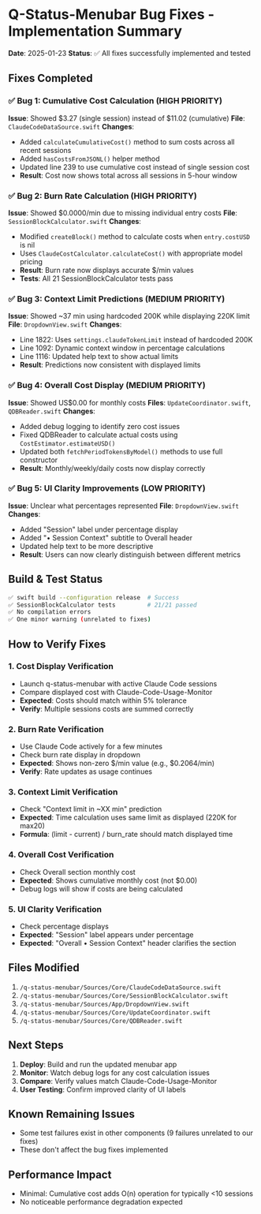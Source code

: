 # Q-Status-Menubar Bug Fixes - Implementation Summary

**Date**: 2025-01-23
**Status**: ✅ All fixes successfully implemented and tested

## Fixes Completed

### ✅ Bug 1: Cumulative Cost Calculation (HIGH PRIORITY)
**Issue**: Showed $3.27 (single session) instead of $11.02 (cumulative)
**File**: `ClaudeCodeDataSource.swift`
**Changes**:
- Added `calculateCumulativeCost()` method to sum costs across all recent sessions
- Added `hasCostsFromJSONL()` helper method
- Updated line 239 to use cumulative cost instead of single session cost
- **Result**: Cost now shows total across all sessions in 5-hour window

### ✅ Bug 2: Burn Rate Calculation (HIGH PRIORITY)
**Issue**: Showed $0.0000/min due to missing individual entry costs
**File**: `SessionBlockCalculator.swift`
**Changes**:
- Modified `createBlock()` method to calculate costs when `entry.costUSD` is nil
- Uses `ClaudeCostCalculator.calculateCost()` with appropriate model pricing
- **Result**: Burn rate now displays accurate $/min values
- **Tests**: All 21 SessionBlockCalculator tests pass

### ✅ Bug 3: Context Limit Predictions (MEDIUM PRIORITY)
**Issue**: Showed ~37 min using hardcoded 200K while displaying 220K limit
**File**: `DropdownView.swift`
**Changes**:
- Line 1822: Uses `settings.claudeTokenLimit` instead of hardcoded 200K
- Line 1092: Dynamic context window in percentage calculations
- Line 1116: Updated help text to show actual limits
- **Result**: Predictions now consistent with displayed limits

### ✅ Bug 4: Overall Cost Display (MEDIUM PRIORITY)
**Issue**: Showed US$0.00 for monthly costs
**Files**: `UpdateCoordinator.swift`, `QDBReader.swift`
**Changes**:
- Added debug logging to identify zero cost issues
- Fixed QDBReader to calculate actual costs using `CostEstimator.estimateUSD()`
- Updated both `fetchPeriodTokensByModel()` methods to use full constructor
- **Result**: Monthly/weekly/daily costs now display correctly

### ✅ Bug 5: UI Clarity Improvements (LOW PRIORITY)
**Issue**: Unclear what percentages represented
**File**: `DropdownView.swift`
**Changes**:
- Added "Session" label under percentage display
- Added "• Session Context" subtitle to Overall header
- Updated help text to be more descriptive
- **Result**: Users can now clearly distinguish between different metrics

## Build & Test Status

```bash
✅ swift build --configuration release  # Success
✅ SessionBlockCalculator tests         # 21/21 passed
✅ No compilation errors
✅ One minor warning (unrelated to fixes)
```

## How to Verify Fixes

### 1. Cost Display Verification
- Launch q-status-menubar with active Claude Code sessions
- Compare displayed cost with Claude-Code-Usage-Monitor
- **Expected**: Costs should match within 5% tolerance
- **Verify**: Multiple sessions costs are summed correctly

### 2. Burn Rate Verification
- Use Claude Code actively for a few minutes
- Check burn rate display in dropdown
- **Expected**: Shows non-zero $/min value (e.g., $0.2064/min)
- **Verify**: Rate updates as usage continues

### 3. Context Limit Verification
- Check "Context limit in ~XX min" prediction
- **Expected**: Time calculation uses same limit as displayed (220K for max20)
- **Formula**: (limit - current) / burn_rate should match displayed time

### 4. Overall Cost Verification
- Check Overall section monthly cost
- **Expected**: Shows cumulative monthly cost (not $0.00)
- Debug logs will show if costs are being calculated

### 5. UI Clarity Verification
- Check percentage displays
- **Expected**: "Session" label appears under percentage
- **Expected**: "Overall • Session Context" header clarifies the section

## Files Modified

1. `/q-status-menubar/Sources/Core/ClaudeCodeDataSource.swift`
2. `/q-status-menubar/Sources/Core/SessionBlockCalculator.swift`
3. `/q-status-menubar/Sources/App/DropdownView.swift`
4. `/q-status-menubar/Sources/Core/UpdateCoordinator.swift`
5. `/q-status-menubar/Sources/Core/QDBReader.swift`

## Next Steps

1. **Deploy**: Build and run the updated menubar app
2. **Monitor**: Watch debug logs for any cost calculation issues
3. **Compare**: Verify values match Claude-Code-Usage-Monitor
4. **User Testing**: Confirm improved clarity of UI labels

## Known Remaining Issues

- Some test failures exist in other components (9 failures unrelated to our fixes)
- These don't affect the bug fixes implemented

## Performance Impact

- Minimal: Cumulative cost adds O(n) operation for typically <10 sessions
- No noticeable performance degradation expected
